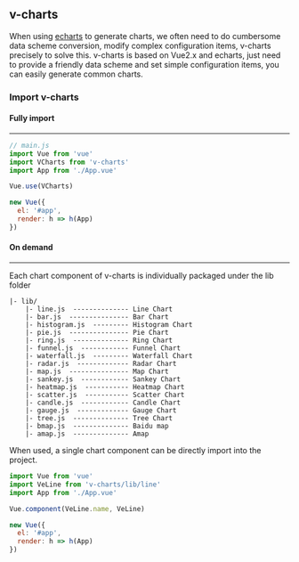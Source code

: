 ## v-charts

When using [echarts](http://echarts.baidu.com) to generate charts, we often need to do cumbersome data scheme conversion, modify complex configuration items, v-charts precisely to solve this. v-charts is based on Vue2.x and echarts, just need to provide a friendly data scheme and set simple configuration items, you can easily generate common charts.

### Import v-charts

#### Fully import
-----

```js
// main.js
import Vue from 'vue'
import VCharts from 'v-charts'
import App from './App.vue'

Vue.use(VCharts)

new Vue({
  el: '#app',
  render: h => h(App)
})
```

#### On demand
-----

Each chart component of v-charts is individually packaged under the lib folder

```
|- lib/
    |- line.js  -------------- Line Chart
    |- bar.js  --------------- Bar Chart
    |- histogram.js  --------- Histogram Chart
    |- pie.js  --------------- Pie Chart
    |- ring.js  -------------- Ring Chart
    |- funnel.js  ------------ Funnel Chart
    |- waterfall.js  --------- Waterfall Chart
    |- radar.js  ------------- Radar Chart
    |- map.js  --------------- Map Chart
    |- sankey.js  ------------ Sankey Chart
    |- heatmap.js  ----------- Heatmap Chart
    |- scatter.js  ----------- Scatter Chart
    |- candle.js  ------------ Candle Chart
    |- gauge.js  ------------- Gauge Chart
    |- tree.js  -------------- Tree Chart
    |- bmap.js  -------------- Baidu map
    |- amap.js  -------------- Amap
```

When used, a single chart component can be directly import into the project.

```js
import Vue from 'vue'
import VeLine from 'v-charts/lib/line'
import App from './App.vue'

Vue.component(VeLine.name, VeLine)

new Vue({
  el: '#app',
  render: h => h(App)
})
```

